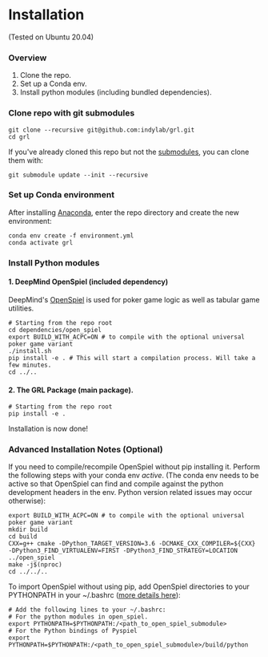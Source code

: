 # Installation
(Tested on Ubuntu 20.04)

### Overview

1. Clone the repo.
2. Set up a Conda env.
3. Install python modules (including bundled dependencies).


### Clone repo with git submodules
```shell script
git clone --recursive git@github.com:indylab/grl.git
cd grl
```
If you've already cloned this repo but not the [submodules](/dependencies), you can clone them with:
```shell script
git submodule update --init --recursive
```

### Set up Conda environment
After installing [Anaconda](https://docs.anaconda.com/anaconda/install/), enter the repo directory and create the new environment:
```shell script
conda env create -f environment.yml
conda activate grl
```

### Install Python modules

#### 1. DeepMind OpenSpiel (included dependency)
DeepMind's [OpenSpiel](https://github.com/deepmind/open_spiel) is used for poker game logic as well as tabular game utilities.

```shell script
# Starting from the repo root
cd dependencies/open_spiel
export BUILD_WITH_ACPC=ON # to compile with the optional universal poker game variant
./install.sh
pip install -e . # This will start a compilation process. Will take a few minutes.
cd ../..
```

#### 2. The GRL Package (main package).
```shell script
# Starting from the repo root
pip install -e .
```

Installation is now done!

### Advanced Installation Notes (Optional)

If you need to compile/recompile OpenSpiel without pip installing it. Perform the following steps with your conda env *active*. (The conda env needs to be active so that OpenSpiel can find and compile against the python development headers in the env. Python version related issues may occur otherwise):
```shell script
export BUILD_WITH_ACPC=ON # to compile with the optional universal poker game variant
mkdir build
cd build
CXX=g++ cmake -DPython_TARGET_VERSION=3.6 -DCMAKE_CXX_COMPILER=${CXX} -DPython3_FIND_VIRTUALENV=FIRST -DPython3_FIND_STRATEGY=LOCATION ../open_spiel
make -j$(nproc)
cd ../../..
```

To import OpenSpiel without using pip, add OpenSpiel directories to your PYTHONPATH in your ~/.bashrc ([more details here](https://github.com/deepmind/open_spiel/blob/244d1b55eb3f9de2ab4a0e06341ff2847afea466/docs/install.md)):
```shell script
# Add the following lines to your ~/.bashrc:
# For the python modules in open_spiel.
export PYTHONPATH=$PYTHONPATH:/<path_to_open_spiel_submodule>
# For the Python bindings of Pyspiel
export PYTHONPATH=$PYTHONPATH:/<path_to_open_spiel_submodule>/build/python
```
